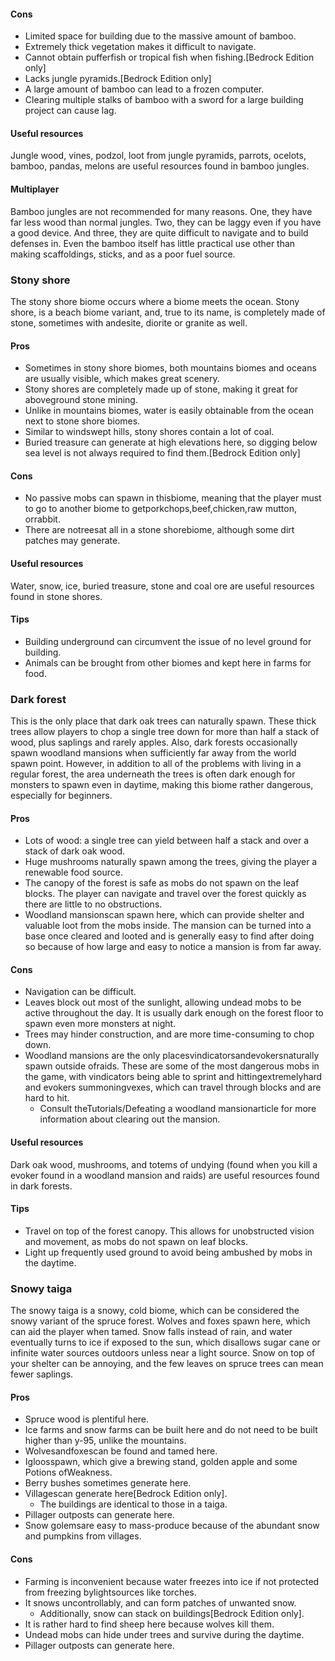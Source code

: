 #### Cons
- Limited space for building due to the massive amount of bamboo.
- Extremely thick vegetation makes it difficult to navigate.
- Cannot obtain pufferfish or tropical fish when fishing.‌[Bedrock Edition  only]
- Lacks jungle pyramids.‌[Bedrock Edition  only]
- A large amount of bamboo can lead to a frozen computer.
- Clearing multiple stalks of bamboo with a sword for a large building project can cause lag.

#### Useful resources
Jungle wood, vines, podzol, loot from jungle pyramids, parrots, ocelots, bamboo, pandas, melons are useful resources found in bamboo jungles.

#### Multiplayer
Bamboo jungles are not recommended for many reasons. One, they have far less wood than normal jungles. Two, they can be laggy even if you have a good device. And three, they are quite difficult to navigate and to build defenses in. Even the bamboo itself has little practical use other than making scaffoldings, sticks, and as a poor fuel source.

### Stony shore
The stony shore biome occurs where a biome meets the ocean. Stony shore, is a beach biome variant, and, true to its name, is completely made of stone, sometimes with andesite, diorite or granite as well.

#### Pros
- Sometimes in stony shore biomes, both mountains biomes and oceans are usually visible, which makes great scenery.
- Stony shores are completely made up of stone, making it great for aboveground stone mining.
- Unlike in mountains biomes, water is easily obtainable from the ocean next to stone shore biomes.
- Similar to windswept hills, stony shores contain a lot of coal.
- Buried treasure can generate at high elevations here, so digging below sea level is not always required to find them.‌[Bedrock Edition  only]

#### Cons
- No passive mobs can spawn in thisbiome, meaning that the player must to go to another biome to getporkchops,beef,chicken,raw mutton, orrabbit.
- There are notreesat all in a stone shorebiome, although some dirt patches may generate.

#### Useful resources
Water, snow, ice, buried treasure, stone and coal ore are useful resources found in stone shores.

#### Tips
- Building underground can circumvent the issue of no level ground for building.
- Animals can be brought from other biomes and kept here in farms for food.

### Dark forest
This is the only place that dark oak trees can naturally spawn. These thick trees allow players to chop a single tree down for more than half a stack of wood, plus saplings and rarely apples. Also, dark forests occasionally spawn woodland mansions when sufficiently far away from the world spawn point. However, in addition to all of the problems with living in a regular forest, the area underneath the trees is often dark enough for monsters to spawn even in daytime, making this biome rather dangerous, especially for beginners.

#### Pros
- Lots of wood: a single tree can yield between half a stack and over a stack of dark oak wood.
- Huge mushrooms naturally spawn among the trees, giving the player a renewable food source.
- The canopy of the forest is safe as mobs do not spawn on the leaf blocks. The player can navigate and travel over the forest quickly as there are little to no obstructions.
- Woodland mansionscan spawn here, which can provide shelter and valuable loot from the mobs inside. The mansion can be turned into a base once cleared and looted and is generally easy to find after doing so because of how large and easy to notice a mansion is from far away.

#### Cons
- Navigation can be difficult.
- Leaves block out most of the sunlight, allowing undead mobs to be active throughout the day. It is usually dark enough on the forest floor to spawn even more monsters at night.
- Trees may hinder construction, and are more time-consuming to chop down.
- Woodland mansions are the only placesvindicatorsandevokersnaturally spawn outside ofraids. These are some of the most dangerous mobs in the game, with vindicators being able to sprint and hittingextremelyhard and evokers summoningvexes, which can travel through blocks and are hard to hit.
	- Consult theTutorials/Defeating a woodland mansionarticle for more information about clearing out the mansion.

#### Useful resources
Dark oak wood, mushrooms, and totems of undying (found when you kill a evoker found in a woodland mansion and raids) are useful resources found in dark forests.

#### Tips
- Travel on top of the forest canopy. This allows for unobstructed vision and movement, as mobs do not spawn on leaf blocks.
- Light up frequently used ground to avoid being ambushed by mobs in the daytime.

### Snowy taiga
The snowy taiga is a snowy, cold biome, which can be considered the snowy variant of the spruce forest. Wolves and foxes spawn here, which can aid the player when tamed. Snow falls instead of rain, and water eventually turns to ice if exposed to the sun, which disallows sugar cane or infinite water sources outdoors unless near a light source. Snow on top of your shelter can be annoying, and the few leaves on spruce trees can mean fewer saplings.

#### Pros
- Spruce wood is plentiful here.
- Ice farms and snow farms can be built here and do not need to be built higher than y-95, unlike the mountains.
- Wolvesandfoxescan be found and tamed here.
- Igloosspawn, which give a brewing stand, golden apple and some Potions ofWeakness.
- Berry bushes sometimes generate here.
- Villagescan generate here‌[Bedrock Edition  only].
	- The buildings are identical to those in a taiga.
- Pillager outposts can generate here.
- Snow golemsare easy to mass-produce because of the abundant snow and pumpkins from villages.

#### Cons
- Farming is inconvenient because water freezes into ice if not protected from freezing bylightsources like torches.
- It snows uncontrollably, and can form patches of unwanted snow.
	- Additionally, snow can stack on buildings‌[Bedrock Edition  only].
- It is rather hard to find sheep here because wolves kill them.
- Undead mobs can hide under trees and survive during the daytime.
- Pillager outposts can generate here.

